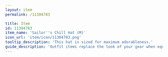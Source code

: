 ```yaml
---
layout: item
permalink: /11304783

title: Item
id: 11304783
item_name: 'Sailor''s Chill Hat (M)'
icon_url: 'item/icon/11304783.png'
tooltip_description: 'This hat is sized for maximum adorableness.'
guide_description: 'Outfit items replace the look of your gear when equipped.'
---
```

